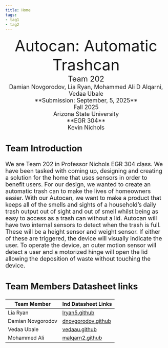 ```yaml
---
title: Home
tags:
- tag1
- tag2
---
```

<center>
<font size="8">Autocan: Automatic Trashcan<br>
<font size="5">Team 202<br>
<font size="4">Damian Novgorodov, Lia Ryan, Mohammed Ali D Alqarni, Vedaa Ubale<br>
**Submission: September, 5, 2025**<br>
Fall 2025<br>
<font size="4">Arizona State University<br>
**EGR 304**<br>
Kevin Nichols<br>
  

</center>

## Team Introduction

We are Team 202 in Professor Nichols EGR 304 class. We have been tasked with coming up, designing and creating a solution for the home that uses sensors in order to benefit users. For our design, we wanted to create an automatic trash can to make the lives of homeowners easier. With our Autocan, we want to make a product that keeps all of the smells and sights of a household’s daily trash output out of sight and out of smell whilst being as easy to access as a trash can without a lid. Autocan will have two internal sensors to detect when the trash is full. These will be a height sensor and weight sensor. If either of these are triggered, the device will visually indicate the user. To operate the device, an outer motion sensor will detect a user and a motorized hinge will open the lid allowing the deposition of waste without touching the device. 


## Team Members Datasheet links

| **Team Member**        |**Ind Datasheet Links** |
| ---------------------- | -----------------------|
| Lia Ryan               | [lryan5.github](https://lryan5.github.io/) |
| Damian Novgorodov      | [dnovgorodov.github](https://dnovgorodov.github.io/) |
| Vedaa Ubale            | [vedaau.github](https://vedaau.github.io/) |
| Mohammed Ali           | [malqarn2.github](https://github.com/malqarn2/malqarn2.github.io) |

